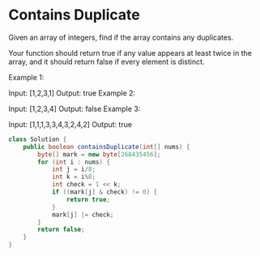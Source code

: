 # Contains Duplicate
Given an array of integers, find if the array contains any duplicates.

Your function should return true if any value appears at least twice in the array, and it should return false if every element is distinct.

Example 1:

Input: [1,2,3,1]
Output: true
Example 2:

Input: [1,2,3,4]
Output: false
Example 3:

Input: [1,1,1,3,3,4,3,2,4,2]
Output: true

```java
class Solution {
    public boolean containsDuplicate(int[] nums) {
        byte[] mark = new byte[268435456];
        for (int i : nums) {
            int j = i/8;
            int k = i%8;
            int check = 1 << k;
            if ((mark[j] & check) != 0) {
                return true;
            }
            mark[j] |= check;
        }
        return false;
    }
}
```